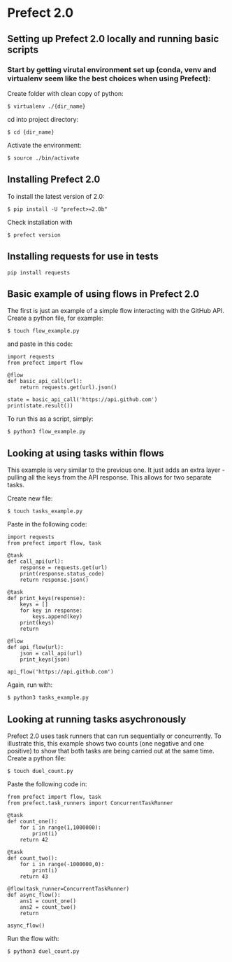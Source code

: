 # Prefect 2.0
  
## Setting up Prefect 2.0 locally and running basic scripts

### Start by getting virutal environment set up (conda, venv and virtualenv seem like the best choices when using Prefect):
Create folder with clean copy of python:
```
$ virtualenv ./{dir_name}
```
cd into project directory:
```
$ cd {dir_name}
```
Activate the environment:
```
$ source ./bin/activate
```

## Installing Prefect 2.0
To install the latest version of 2.0:
```
$ pip install -U "prefect>=2.0b"
```
Check installation with
```
$ prefect version
```

## Installing requests for use in tests
```
pip install requests
```

## Basic example of using flows in Prefect 2.0

The first is just an example of a simple flow interacting with the GitHub API.
\
Create a python file, for example:

```
$ touch flow_example.py
```

and paste in this code:

```
import requests
from prefect import flow

@flow
def basic_api_call(url):
    return requests.get(url).json()

state = basic_api_call('https://api.github.com')
print(state.result())
```

To run this as a script, simply:

```
$ python3 flow_example.py
```

## Looking at using tasks within flows

This example is very similar to the previous one. It just adds an extra layer - pulling all the keys from the API response. This allows for two separate tasks.

Create new file:

```
$ touch tasks_example.py
```

Paste in the following code:

```
import requests
from prefect import flow, task

@task
def call_api(url):
    response = requests.get(url)
    print(response.status_code)
    return response.json()

@task
def print_keys(response):
    keys = []
    for key in response:
        keys.append(key)
    print(keys)
    return

@flow
def api_flow(url):
    json = call_api(url)
    print_keys(json)

api_flow('https://api.github.com')
```

Again, run with:

```
$ python3 tasks_example.py
```

## Looking at running tasks asychronously

Prefect 2.0 uses task runners that can run sequentially or concurrently. To illustrate this, this example shows two counts (one negative and one positive) to show that both tasks are being carried out at the same time.
\
Create a python file:

```
$ touch duel_count.py
```

Paste the following code in:

```
from prefect import flow, task
from prefect.task_runners import ConcurrentTaskRunner

@task
def count_one():
    for i in range(1,1000000):
        print(i)
    return 42

@task
def count_two():
    for i in range(-1000000,0):
        print(i)
    return 43

@flow(task_runner=ConcurrentTaskRunner)
def async_flow():
    ans1 = count_one()
    ans2 = count_two()
    return

async_flow()
```

Run the flow with:

```
$ python3 duel_count.py
```
